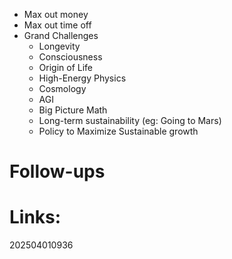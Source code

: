 - Max out money 
- Max out time off 
- Grand Challenges
	- Longevity
	- Consciousness
	- Origin of Life
	- High-Energy Physics
	- Cosmology
	- AGI 
	- Big Picture Math 
	- Long-term sustainability (eg: Going to Mars) 
	- Policy to Maximize Sustainable growth


# Follow-ups


# Links: 



202504010936
